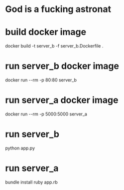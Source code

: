 # God is a fucking astronat

# build docker image
docker build -t server_b -f server_b.Dockerfile .

# run server_b docker image
docker run --rm -p 80:80 server_b

# run server_a docker image
docker run --rm -p 5000:5000 server_a

# run server_b
python app.py

# run server_a
bundle install
ruby app.rb
